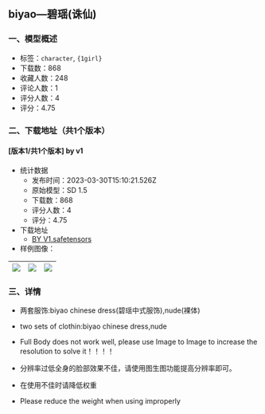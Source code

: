 ## biyao—碧瑶(诛仙)
### 一、模型概述

- 标签：`character`, `{1girl}`
- 下载数：868
- 收藏人数：248
- 评论人数：1
- 评分人数：4
- 评分：4.75

### 二、下载地址（共1个版本）

#### [版本1/共1个版本] by v1

- 统计数据
  - 发布时间：2023-03-30T15:10:21.526Z
  - 原始模型：SD 1.5
  - 下载数：868
  - 评分人数：4
  - 评分：4.75
- 下载地址
  - [BY V1.safetensors](https://civitai.com/api/download/models/31976)
- 样例图像：

| <img src="https://image.civitai.com/xG1nkqKTMzGDvpLrqFT7WA/5985972e-8323-4e86-7b61-dd7b709bd100/width=450/363743.jpeg" /> | <img src="https://image.civitai.com/xG1nkqKTMzGDvpLrqFT7WA/03ef5d07-a9b7-4948-f9d6-cccc02c7d100/width=450/363745.jpeg" /> | <img src="https://image.civitai.com/xG1nkqKTMzGDvpLrqFT7WA/a96c1ae5-eb45-4c0c-dc94-406fa2232400/width=450/363744.jpeg" /> |
| ---- | ---- | ---- |


### 三、详情
<p></p><ul><li><p>两套服饰:biyao chinese dress(碧瑶中式服饰),nude(裸体)</p></li><li><p>two sets of clothin:biyao chinese dress,nude</p></li><li><p>Full Body does not work well, please use Image to Image to increase the resolution to solve it！！！！</p></li><li><p>分辨率过低全身的脸部效果不佳，请使用图生图功能提高分辨率即可。</p></li><li><p>在使用不佳时请降低权重</p></li><li><p>Please reduce the weight when using improperly</p></li></ul>